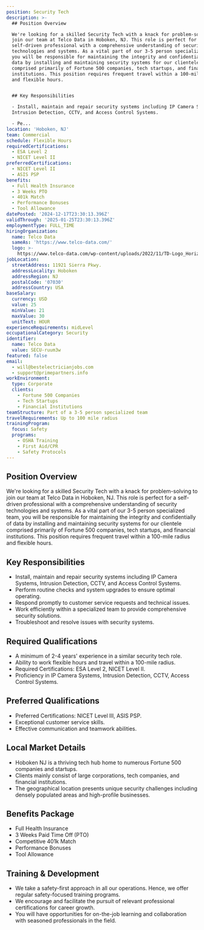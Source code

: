 ```yaml
---
position: Security Tech
description: >-
  ## Position Overview

  We're looking for a skilled Security Tech with a knack for problem-solving to
  join our team at Telco Data in Hoboken, NJ. This role is perfect for a
  self-driven professional with a comprehensive understanding of security
  technologies and systems. As a vital part of our 3-5 person specialized team,
  you will be responsible for maintaining the integrity and confidentially of
  data by installing and maintaining security systems for our clientele
  comprised primarily of Fortune 500 companies, tech startups, and financial
  institutions. This position requires frequent travel within a 100-mile radius
  and flexible hours.


  ## Key Responsibilities

  - Install, maintain and repair security systems including IP Camera Systems,
  Intrusion Detection, CCTV, and Access Control Systems.

  - Pe...
location: 'Hoboken, NJ'
team: Commercial
schedule: Flexible Hours
requiredCertifications:
  - ESA Level 2
  - NICET Level II
preferredCertifications:
  - NICET Level II
  - ASIS PSP
benefits:
  - Full Health Insurance
  - 3 Weeks PTO
  - 401k Match
  - Performance Bonuses
  - Tool Allowance
datePosted: '2024-12-17T23:30:13.396Z'
validThrough: '2025-01-25T23:30:13.396Z'
employmentType: FULL_TIME
hiringOrganization:
  name: Telco Data
  sameAs: 'https://www.telco-data.com/'
  logo: >-
    https://www.telco-data.com/wp-content/uploads/2022/11/TD-Logo_Horizontal_Color.webp
jobLocation:
  streetAddress: 11921 Sierra Pkwy.
  addressLocality: Hoboken
  addressRegion: NJ
  postalCode: '07030'
  addressCountry: USA
baseSalary:
  currency: USD
  value: 25
  minValue: 21
  maxValue: 30
  unitText: HOUR
experienceRequirements: midLevel
occupationalCategory: Security
identifier:
  name: Telco Data
  value: SECU-ruum3w
featured: false
email:
  - will@bestelectricianjobs.com
  - support@primepartners.info
workEnvironment:
  type: Corporate
  clients:
    - Fortune 500 Companies
    - Tech Startups
    - Financial Institutions
teamStructure: Part of a 3-5 person specialized team
travelRequirements: Up to 100 mile radius
trainingProgram:
  focus: Safety
  programs:
    - OSHA Training
    - First Aid/CPR
    - Safety Protocols
---
```




## Position Overview
We're looking for a skilled Security Tech with a knack for problem-solving to join our team at Telco Data in Hoboken, NJ. This role is perfect for a self-driven professional with a comprehensive understanding of security technologies and systems. As a vital part of our 3-5 person specialized team, you will be responsible for maintaining the integrity and confidentially of data by installing and maintaining security systems for our clientele comprised primarily of Fortune 500 companies, tech startups, and financial institutions. This position requires frequent travel within a 100-mile radius and flexible hours.

## Key Responsibilities
- Install, maintain and repair security systems including IP Camera Systems, Intrusion Detection, CCTV, and Access Control Systems.
- Perform routine checks and system upgrades to ensure optimal operating.
- Respond promptly to customer service requests and technical issues.
- Work efficiently within a specialized team to provide comprehensive security solutions.
- Troubleshoot and resolve issues with security systems.
 
## Required Qualifications
- A minimum of 2-4 years' experience in a similar security tech role.
- Ability to work flexible hours and travel within a 100-mile radius.
- Required Certifications: ESA Level 2, NICET Level II.
- Proficiency in IP Camera Systems, Intrusion Detection, CCTV, Access Control Systems.
  
## Preferred Qualifications
- Preferred Certifications: NICET Level III, ASIS PSP.
- Exceptional customer service skills.
- Effective communication and teamwork abilities.

## Local Market Details
- Hoboken NJ is a thriving tech hub home to numerous Fortune 500 companies and startups.
- Clients mainly consist of large corporations, tech companies, and financial institutions.
- The geographical location presents unique security challenges including densely populated areas and high-profile businesses.
 
## Benefits Package
- Full Health Insurance
- 3 Weeks Paid Time Off (PTO)
- Competitive 401k Match
- Performance Bonuses
- Tool Allowance
  
## Training & Development
- We take a safety-first approach in all our operations. Hence, we offer regular safety-focused training programs.
- We encourage and facilitate the pursuit of relevant professional certifications for career growth.
- You will have opportunities for on-the-job learning and collaboration with seasoned professionals in the field.
